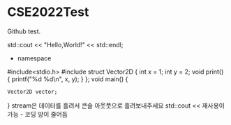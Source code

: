 # CSE2022Test
Github test.

std::cout << "Hello,World!" << std::endl;
* namespace

#include<stdio.h>
#include<iostream>
struct Vector2D {
	int x = 1;
	int y = 2;
	void print() {
		printf("%d %d\n", x, y);
	}
};
void main()
{
	
	Vector2D vector;
	
}
stream은 데이터를 흘려서 콘솔 아웃풋으로 흘려보내주세요
std::cout << 
재사용이가능 - 코딩 양이 줄어듬 
